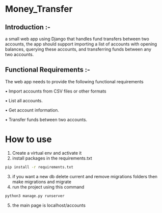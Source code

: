 # Money_Transfer

## Introduction :-

a small web app using Django that handles fund transfers between two accounts, the app should support importing a list of accounts with opening balances, querying these accounts, and transferring funds between any two accounts.

## Functional Requirements :-

The web app needs to provide the following functional requirements

• Import accounts from CSV files or other formats

• List all accounts.

• Get account information.

• Transfer funds between two accounts.  

# How to use 
1. Create a virtual env and activate it 
2. install packages in the requirements.txt 
```cmd
pip install -r requirements.txt
```
3. if you want a new db delete current and remove migrations folders then make migrations and migrate
4. run the project using this command
```cmd 
python3 manage.py runserver 
```
5. the main page is localhost/accounts
